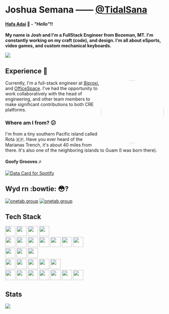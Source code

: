 # Joshua Semana —— [@TidalSana](https://twitter.com/JestingJosh)

#### [Hafa Adai](http://www.chamoru.info/language-lessons/chamorro-phrases/hafa-adai-meaning) 🌺 - *"Hello"*!!

**My name is Josh and I'm a FullStack Engineer from Bozeman, MT. I'm constantly working on my craft (code), and design. I'm all about eSports, video games, and custom mechanical keyboards.**

<!-- <img src="https://media.discordapp.net/attachments/388125739192418305/956296393880903740/image0.jpg?width=446&height=595" align="right" alt="Josh" width="304" height="404" border-radius="15px 15px 15px 15px"> -->

![](http://github-profile-summary-cards.vercel.app/api/cards/profile-details?username=TidalSana&theme=discord_old_blurple)

## Experience :construction_worker:

 <img height="auto" width="200" style="border-radius: 50%; float: right;" src="https://joshuasemana.com/aboutme.jpeg" />

Currently, I'm a full-stack engineer at [Biproxi](https://biproxi.com/), and [OfficeSpace](www.officespace.com/).  I've had the opportunity to work collaboratively with the head of engineering, and other team members to make significant contributions to both CRE platforms.

### Where am I from? :confused:

I'm from a tiny southern Pacific island called Rota 🇲🇵. Have you ever heard of the Marianas Trench, it's about 40 miles from there. It's also one of the neighboring islands to Guam (I was born there).

#### Goofy Grooves :notes:

> <a href="https://data-card-for-spotify.herokuapp.com/card?user_id=tidalasp054">
  <img src="https://data-card-for-spotify.herokuapp.com/api/card?user_id=tidalasp054" alt="Data Card for Spotify">
</a>

## Wyd rn :bowtie: :flushed:?
[![onetab.group](https://svg.bookmark.style/api?url=https://www.biproxi.com/&mode=light&style=horizontal)](https://biproxi.com/)
[![onetab.group](https://svg.bookmark.style/api?url=https://www.officespace.com/&mode=light&style=horizontal)](https://www.officespace.com/)


## Tech Stack
<div>
	<img height="32" width="32" src="https://cdn.simpleicons.org/javascript/" />
	<img height="32" width="32" src="https://cdn.simpleicons.org/html5/" />
	<img height="32" width="32" src="https://cdn.simpleicons.org/css3/" />
	<img height="32" width="32" src="https://cdn.simpleicons.org/ruby/" />
</div>

<div>
	<img height="32" width="32" src="https://cdn.simpleicons.org/react/" />
	<img height="32" width="32" src="https://cdn.simpleicons.org/node.js/" />
	<img height="32" width="32" src="https://cdn.simpleicons.org/express/" />
	<img height="32" width="32" src="https://cdn.simpleicons.org/typescript/" />
	<img height="32" width="32" src="https://cdn.simpleicons.org/graphql/" />
	<img height="32" width="32" src="https://cdn.simpleicons.org/tailwindcss/" />
	<img height="32" width="32" src="https://cdn.simpleicons.org/rubyonrails/" />
</div>

<div>
	<img height="32" width="32" src="https://cdn.simpleicons.org/postgresql/" />
	<img height="32" width="32" src="https://cdn.simpleicons.org/mongodb/" />
	<img height="32" width="32" src="https://cdn.simpleicons.org/firebase/" />
</div>

<div>
	<img height="32" width="32" src="https://cdn.simpleicons.org/jest/" />
	<img height="32" width="32" src="https://cdn.simpleicons.org/vitest/" />
	<img height="32" width="32" src="https://cdn.simpleicons.org/cypress/" />
	<img height="32" width="32" src="https://cdn.simpleicons.org/playwright/" />
	<img height="32" width="32" src="https://cdn.simpleicons.org/mocha/" />
</div>

<div>
	<img height="32" width="32" src="https://cdn.simpleicons.org/git/" />
	<img height="32" width="32" src="https://cdn.simpleicons.org/github/" />
	<img height="32" width="32" src="https://cdn.simpleicons.org/visualstudiocode/" />
	<img height="32" width="32" src="https://cdn.simpleicons.org/nx/" />
	<img height="32" width="32" src="https://cdn.simpleicons.org/docker/" />
	<img height="32" width="32" src="https://cdn.simpleicons.org/vercel/" />
	<img height="32" width="32" src="https://cdn.simpleicons.org/circleci/" />
</div>



## Stats
![](http://github-profile-summary-cards.vercel.app/api/cards/repos-per-language?username=TidalSana&theme=discord_old_blurple)


<!-- * Software Engineer (August 2023 - Present)
  * *Biproxi Capital Network*
* Software Engineer (June 2023 - Present)
  * *Officespace CRE Platform*
* Software Engineer (August 2022 - August 2023)
  * *Biproxi CRE Platform* -->

<!-- ### School - eSports? :video_game:
I recently graduated from The University of Providence Great Falls at the end of 2021. I originally started at GFCMSU (Great Falls College MSU) and was looking to transfer to a 4-year university. Luckily, I ended up being picked for an eSports scholarship by the local university. I ended up staying for the rest of my college career and receiving a Bachelor's in Computer Science.

##### More about eSports (It's a long story...)

_Well what about that esports thang??? Joshua?_

For those interested, I ended up [receiving a position](https://upargos.com/news/2019/1/21/argo-esports-inks-semana-to-league-spring-roster.aspx) on the team to play League of Legends (wooo!). For those who know league, it is a very difficult game. I would say mechanics matter (pressing buttons pretty fast), but game knowledge (knowing stuff) outshines. Of course, both together play a big role in how a player is in-game. I played mid and I ended up playing throughout my entire college career. I wanted to make a career out of it, but things don't always go as planned (I still love programming btw!). Even before I joined the team and enrolled in university, I was pretty committed to playing league, I made schedules, game plans, notes, and timelines of how I would improve over time, hopefully reaching my goal of becoming a pro player.

I learned a lot and one key takeaway from playing League was if I wanted to improve, I had to accept that I'm not perfect and point out my mistakes and improve upon them. eSports in college and even up to this day, helping out friends and coaching teammates was very difficult. Even I catch myself blaming other people, the environment, and everything, but myself. I now know that you can't pin the blame on anything other than yourself. Not just for league, but everything in life, yes it is very nice to get assistance from friends and family, but it starts with the person. -->
